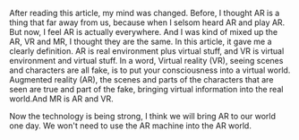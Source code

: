 After reading this article, my mind was changed. Before, I thought AR is a thing that far away from us, because when I 
selsom heard AR and play AR. But now, I feel AR is actually everywhere. And I was kind of mixed up the AR, VR and MR, I thought
they are the same. In this article, it gave me a clearly definition. AR is real environment plus virtual stuff, and VR is 
virtual environment and virtual stuff. In a word, Virtual reality (VR), seeing scenes and characters are all fake, is to put 
your consciousness into a virtual world. Augmented reality (AR), the scenes and parts of the characters that are seen are true 
and part of the fake, bringing virtual information into the real world.And MR is AR and VR.

Now the technology is being strong, I think we will bring AR to our world one day. We won't need to use the AR machine into the
AR world.
